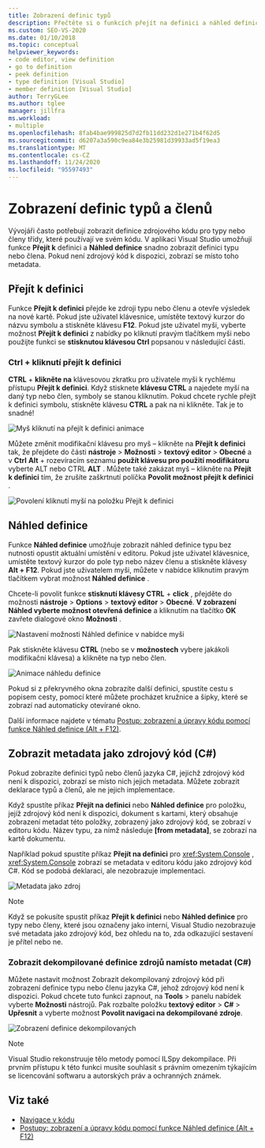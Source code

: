 ```yaml
---
title: Zobrazení definic typů
description: Přečtěte si o funkcích přejít na definici a náhled definice, které vám umožní snadno zobrazit definici typu nebo člena.
ms.custom: SEO-VS-2020
ms.date: 01/10/2018
ms.topic: conceptual
helpviewer_keywords:
- code editor, view definition
- go to definition
- peek definition
- type definition [Visual Studio]
- member definition [Visual Studio]
author: TerryGLee
ms.author: tglee
manager: jillfra
ms.workload:
- multiple
ms.openlocfilehash: 8fab4bae999825d7d2fb11dd232d1e271b4f62d5
ms.sourcegitcommit: d6207a3a590c9ea84e3b25981d39933ad5f19ea3
ms.translationtype: MT
ms.contentlocale: cs-CZ
ms.lasthandoff: 11/24/2020
ms.locfileid: "95597493"
---
```

# <a name="view-type-and-member-definitions"></a>Zobrazení definic typů a členů

Vývojáři často potřebují zobrazit definice zdrojového kódu pro typy nebo členy třídy, které používají ve svém kódu. V aplikaci Visual Studio umožňují funkce **Přejít k** definici a **Náhled definice** snadno zobrazit definici typu nebo člena. Pokud není zdrojový kód k dispozici, zobrazí se místo toho metadata.

## <a name="go-to-definition"></a>Přejít k definici

Funkce **Přejít k definici** přejde ke zdroji typu nebo členu a otevře výsledek na nové kartě. Pokud jste uživatel klávesnice, umístěte textový kurzor do názvu symbolu a stiskněte klávesu **F12**. Pokud jste uživatel myši, vyberte možnost **Přejít k definici** z nabídky po kliknutí pravým tlačítkem myši nebo použijte funkci se **stisknutou klávesou Ctrl** popsanou v následující části.

### <a name="ctrl-click-go-to-definition"></a>Ctrl + kliknutí přejít k definici

**CTRL** + **klikněte na** klávesovou zkratku pro uživatele myši k rychlému přístupu **Přejít k definici**. Když stisknete **klávesu CTRL** a najedete myší na daný typ nebo člen, symboly se stanou kliknutím. Pokud chcete rychle přejít k definici symbolu, stiskněte klávesu **CTRL** a pak na ni klikněte. Tak je to snadné!

![Myš kliknutí na přejít k definici animace](../ide/media/click_gotodef.gif)

Můžete změnit modifikační klávesu pro myš – klikněte na **Přejít k definici** tak, že přejdete do části **nástroje**  >  **Možnosti**  >  **textový editor**  >  **Obecné** a v **Ctrl** **Alt** + rozevíracím seznamu **použít klávesu pro použití modifikátoru** vyberte ALT nebo CTRL **ALT** . Můžete také zakázat myš – klikněte na **Přejít k definici** tím, že zrušíte zaškrtnutí políčka **Povolit možnost přejít k definici** .

![Povolení kliknutí myší na položku Přejít k definici](../ide/media/editor_options_mouse_click_gotodef.png)

## <a name="peek-definition"></a>Náhled definice

Funkce **Náhled definice** umožňuje zobrazit náhled definice typu bez nutnosti opustit aktuální umístění v editoru. Pokud jste uživatel klávesnice, umístěte textový kurzor do pole typ nebo název členu a stiskněte klávesy **Alt + F12**. Pokud jste uživatelem myši, můžete v nabídce kliknutím pravým tlačítkem vybrat možnost **Náhled definice** .

Chcete-li povolit funkce **stisknutí klávesy CTRL** + **click** , přejděte do možnosti **nástroje**  >  **Options**  >  **textový editor**  >  **Obecné**. **V zobrazení Náhled vyberte možnost otevřená definice** a kliknutím na tlačítko **OK** zavřete dialogové okno **Možnosti** .

![Nastavení možnosti Náhled definice v nabídce myši](../ide/media/editor_options_peek_view.png)

Pak stiskněte klávesu **CTRL** (nebo se v **možnostech** vybere jakákoli modifikační klávesa) a klikněte na typ nebo člen.

![Animace náhledu definice](../ide/media/peek_definition.gif)

Pokud si z překryvného okna zobrazíte další definici, spustíte cestu s popisem cesty, pomocí které můžete procházet kružnice a šipky, které se zobrazí nad automaticky otevírané okno.

Další informace najdete v tématu [Postup: zobrazení a úpravy kódu pomocí funkce Náhled definice (Alt + F12)](how-to-view-and-edit-code-by-using-peek-definition-alt-plus-f12.md).

## <a name="view-metadata-as-source-code-c"></a>Zobrazit metadata jako zdrojový kód (C#)

Pokud zobrazíte definici typů nebo členů jazyka C#, jejichž zdrojový kód není k dispozici, zobrazí se místo nich jejich metadata. Můžete zobrazit deklarace typů a členů, ale ne jejich implementace.

Když spustíte příkaz **Přejít na definici** nebo **Náhled definice** pro položku, jejíž zdrojový kód není k dispozici, dokument s kartami, který obsahuje zobrazení metadat této položky, zobrazený jako zdrojový kód, se zobrazí v editoru kódu. Název typu, za nímž následuje **[from metadata]**, se zobrazí na kartě dokumentu.

Například pokud spustíte příkaz **Přejít na definici** pro <xref:System.Console> , <xref:System.Console> zobrazí se metadata v editoru kódu jako zdrojový kód C#. Kód se podobá deklaraci, ale nezobrazuje implementaci.

![Metadata jako zdroj](../ide/media/metadatasource.png)

> [!NOTE]
> Když se pokusíte spustit příkaz **Přejít k definici** nebo **Náhled definice** pro typy nebo členy, které jsou označeny jako interní, Visual Studio nezobrazuje své metadata jako zdrojový kód, bez ohledu na to, zda odkazující sestavení je přítel nebo ne.

### <a name="view-decompiled-source-definitions-instead-of-metadata-c"></a>Zobrazit dekompilované definice zdrojů namísto metadat (C#)

Můžete nastavit možnost Zobrazit dekompilovaný zdrojový kód při zobrazení definice typu nebo členu jazyka C#, jehož zdrojový kód není k dispozici. Pokud chcete tuto funkci zapnout, na **Tools**  >  panelu nabídek vyberte **Možnosti** nástrojů. Pak rozbalte položku **textový editor**  >  **C#**  >  **Upřesnit** a vyberte možnost **Povolit navigaci na dekompilované zdroje**.

![Zobrazení definice dekompilovaných](media/go-to-definition-decompiled-sources.png)

> [!NOTE]
> Visual Studio rekonstruuje tělo metody pomocí ILSpy dekompilace. Při prvním přístupu k této funkci musíte souhlasit s právním omezením týkajícím se licencování softwaru a autorských práv a ochranných známek.

## <a name="see-also"></a>Viz také

- [Navigace v kódu](../ide/navigating-code.md)
- [Postupy: zobrazení a úpravy kódu pomocí funkce Náhled definice (Alt + F12)](how-to-view-and-edit-code-by-using-peek-definition-alt-plus-f12.md)
